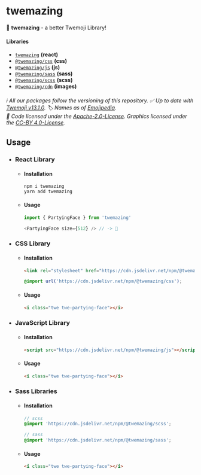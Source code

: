 # twemazing

🧸 **twemazing** - a better Twemoji Library!

#### Libraries

- [`twemazing`](https://www.npmjs.com/package/twemazing) **(react)**
- [`@twemazing/css`](https://www.npmjs.com/package/@twemazing/css) **(css)**
- [`@twemazing/js`](https://www.npmjs.com/package/@twemazing/js) **(js)**
- [`@twemazing/sass`](https://www.npmjs.com/package/@twemazing/sass) **(sass)**
- [`@twemazing/scss`](https://www.npmjs.com/package/@twemazing/scss) **(scss)**
- [`@twemazing/cdn`](https://www.npmjs.com/package/@twemazing/cdn) **(images)**

###### ℹ️ All our packages follow the versioning of this repository. ✅ Up to date with [Twemoji v13.1.0](https://twemoji.twitter.com). 🏷️ Names as of [Emojipedia](https://emojipedia.org/emoji). <br> 📜 Code licensed under the [Apache-2.0-License](https://github.com/azurydev/twemazing/blob/current/license). Graphics licensed under the [CC-BY 4.0-License](https://creativecommons.org/licenses/by/4.0).

## Usage

- ### React Library

  - #### Installation
    ```sh-session
    npm i twemazing
    yarn add twemazing
    ```
    
  - #### Usage
    ```js
    import { PartyingFace } from 'twemazing'
    
    <PartyingFace size={512} /> // -> 🥳
    ```
  
- ### CSS Library

  - #### Installation
    ```html
    <link rel="stylesheet" href="https://cdn.jsdelivr.net/npm/@twemazing/css">
    ```
    ```css
    @import url('https://cdn.jsdelivr.net/npm/@twemazing/css');
    ```

  - #### Usage
    ```html
    <i class="twe twe-partying-face"></i>
    ```
    
- ### JavaScript Library
  - #### Installation
    ```html
    <script src="https://cdn.jsdelivr.net/npm/@twemazing/js"></script>
    ```
    
  - #### Usage
    ```html
    <i class="twe twe-partying-face"></i>
    ```
    
- ### Sass Libraries
  - #### Installation
    ```scss
    // scss
    @import 'https://cdn.jsdelivr.net/npm/@twemazing/scss';
    
    // sass
    @import 'https://cdn.jsdelivr.net/npm/@twemazing/sass';
    ```
    
  - #### Usage
    ```html
    <i class="twe twe-partying-face"></i>
    ```
